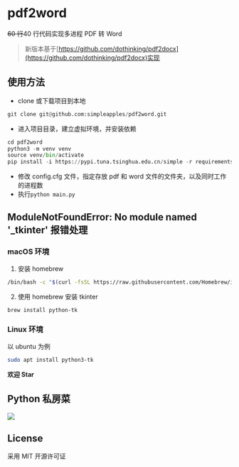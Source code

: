 # pdf2word

~~60 行~~40 行代码实现多进程 PDF 转 Word

> 新版本基于[https://github.com/dothinking/pdf2docx](https://github.com/dothinking/pdf2docx)实现

## 使用方法

- clone 或下载项目到本地

```python
git clone git@github.com:simpleapples/pdf2word.git
```

- 进入项目目录，建立虚拟环境，并安装依赖

```python
cd pdf2word
python3 -m venv venv
source venv/bin/activate
pip install -i https://pypi.tuna.tsinghua.edu.cn/simple -r requirements.txt
```

- 修改 config.cfg 文件，指定存放 pdf 和 word 文件的文件夹，以及同时工作的进程数
- 执行`python main.py`

## ModuleNotFoundError: No module named '\_tkinter' 报错处理

### macOS 环境

1. 安装 homebrew

```bash
/bin/bash -c "$(curl -fsSL https://raw.githubusercontent.com/Homebrew/install/HEAD/install.sh)"
```

2. 使用 homebrew 安装 tkinter

```bash
brew install python-tk
```

### Linux 环境

以 ubuntu 为例

```bash
sudo apt install python3-tk
```

**欢迎 Star**

## Python 私房菜

![](http://ww1.sinaimg.cn/large/6ae0adaely1foxc0cfkjsj2076076aac.jpg)

## License

采用 MIT 开源许可证

